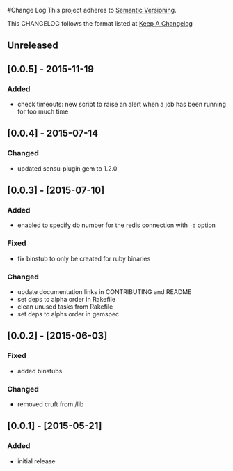 #Change Log
This project adheres to [Semantic Versioning](http://semver.org/).

This CHANGELOG follows the format listed at [Keep A Changelog](http://keepachangelog.com/)

## Unreleased

## [0.0.5] - 2015-11-19
### Added
- check timeouts: new script to raise an alert when a job has been running for too much time

## [0.0.4] - 2015-07-14
### Changed
- updated sensu-plugin gem to 1.2.0

## [0.0.3] - [2015-07-10]
### Added
- enabled to specify db number for the redis connection with `-d` option

### Fixed
- fix binstub to only be created for ruby binaries

### Changed
- update documentation links in CONTRIBUTING and README
- set deps to alpha order in Rakefile
- clean unused tasks from Rakefile
- set deps to alphs order in gemspec

## [0.0.2] - [2015-06-03]
### Fixed
- added binstubs

### Changed
- removed cruft from /lib

## [0.0.1] - [2015-05-21]
### Added
- initial release

